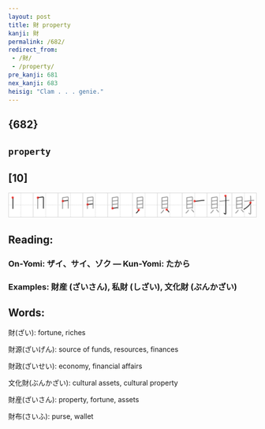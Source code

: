 ```yaml
---
layout: post
title: 財 property
kanji: 財
permalink: /682/
redirect_from:
 - /財/
 - /property/
pre_kanji: 681
nex_kanji: 683
heisig: "Clam . . . genie."
---
```


## {682}

## `property`

## [10]

<div class="stroke"><img src="../images/E8B2A1.png" /></div>

## Reading:

### On-Yomi: ザイ、サイ、ゾク &mdash; Kun-Yomi: たから

### Examples: 財産 (ざいさん), 私財 (しざい), 文化財 (ぶんかざい)

## Words:

財(ざい): fortune, riches

財源(ざいげん): source of funds, resources, finances

財政(ざいせい): economy, financial affairs

文化財(ぶんかざい): cultural assets, cultural property

財産(ざいさん): property, fortune, assets

財布(さいふ): purse, wallet
